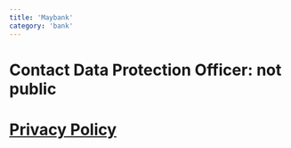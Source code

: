 ```yaml
---
title: 'Maybank'
category: 'bank'
---
```


# Contact Data Protection Officer: not public

# [Privacy Policy](https://www.maybank2u.com.sg/iwov-resources/sg/pdf/faq/personal/eservices/security-alerts/security-data-protection-client-charter/data-protection-policy.pdf)